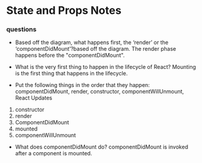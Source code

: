 # State and Props Notes
### questions

- Based off the diagram, what happens first, the ‘render’ or the ‘componentDidMount’?based off the diagram. The render phase happens before the 
"componentDidMount".
- What is the very first thing to happen in the lifecycle of React? Mounting is the first thing that happens in the lifecycle.

- Put the following things in the order that they happen: componentDidMount,    render, constructor, componentWillUnmount, React Updates

1. constructor
2. render
3. ComponentDidMount
4. mounted
5. componentWillUnmount

- What does componentDidMount do? componentDidMount is invoked after a component is mounted.